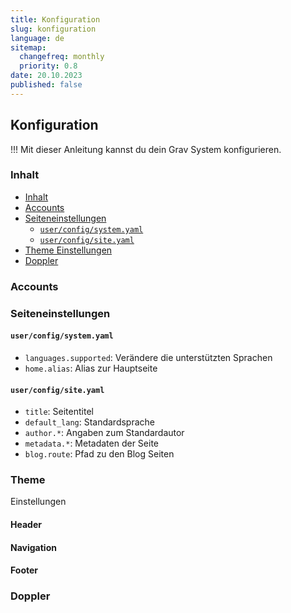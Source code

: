 ```yaml
---
title: Konfiguration
slug: konfiguration
language: de
sitemap:
  changefreq: monthly
  priority: 0.8
date: 20.10.2023
published: false
---
```


## Konfiguration
!!! Mit dieser Anleitung kannst du dein Grav System konfigurieren.

### Inhalt

- [Inhalt](#inhalt)
- [Accounts](#accounts)
- [Seiteneinstellungen](#seiteneinstellungen)
  - [`user/config/system.yaml`](#userconfigsystemyaml)
  - [`user/config/site.yaml`](#userconfigsiteyaml)
- [Theme Einstellungen](#theme-einstellungen)
- [Doppler](#doppler)

### Accounts

### Seiteneinstellungen

#### `user/config/system.yaml`
- `languages.supported`: Verändere die unterstützten Sprachen
- `home.alias`: Alias zur Hauptseite

#### `user/config/site.yaml`
- `title`: Seitentitel
- `default_lang`: Standardsprache
- `author.*`: Angaben zum Standardautor
- `metadata.*`: Metadaten der Seite
- `blog.route`: Pfad zu den Blog Seiten

### Theme
Einstellungen

#### Header
#### Navigation
#### Footer

### Doppler
